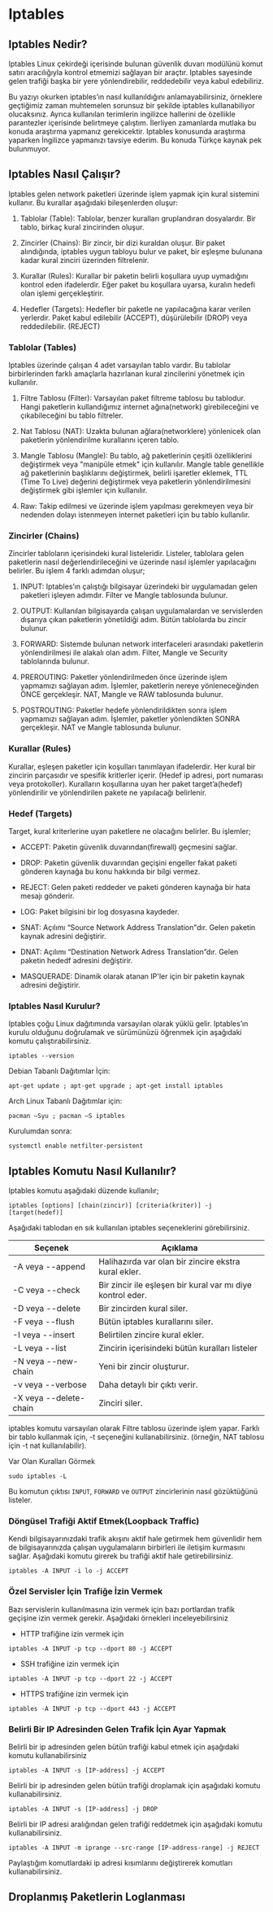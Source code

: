 # Iptables 

## Iptables Nedir? 

Iptables Linux çekirdeği içerisinde bulunan güvenlik duvarı modülünü komut satırı aracılığıyla kontrol etmemizi sağlayan bir araçtır. Iptables sayesinde gelen trafiği başka bir yere yönlendirebilir, reddedebilir veya kabul edebiliriz.  

Bu yazıyı okurken iptables’ın nasıl kullanıldığını anlamayabilirsiniz, örneklere geçtiğimiz zaman muhtemelen sorunsuz bir şekilde iptables kullanabiliyor olucaksınız. Ayrıca kullanılan terimlerin ingilizce hallerini de özellikle parantezler içerisinde belirtmeye çalıştım. İlerliyen zamanlarda mutlaka bu konuda araştırma yapmanız gerekicektir. Iptables konusunda araştırma yaparken İngilizce yapmanızı tavsiye ederim. Bu konuda Türkçe kaynak pek bulunmuyor. 

## Iptables Nasıl Çalışır? 

Iptables gelen network paketleri üzerinde işlem yapmak için kural sistemini kullanır. Bu kurallar aşağıdaki bileşenlerden oluşur: 

1. Tablolar (Table): Tablolar, benzer kuralları gruplandıran dosyalardır. Bir tablo, birkaç kural zincirinden oluşur. 

2. Zincirler (Chains): Bir zincir, bir dizi kuraldan oluşur. Bir paket alındığında, iptables uygun tabloyu bulur ve paket, bir eşleşme bulunana kadar kural zinciri üzerinden filtrelenir. 

3. Kurallar (Rules): Kurallar bir paketin belirli koşullara uyup uymadığını kontrol eden ifadelerdir. Eğer paket bu koşullara uyarsa, kuralın hedefi olan işlemi gerçekleştirir.

4. Hedefler (Targets): Hedefler bir paketle ne yapılacağına karar verilen yerlerdir. Paket kabul edilebilir (ACCEPT), düşürülebilir (DROP) veya reddedilebilir. (REJECT) 

### Tablolar (Tables) 

Iptables üzerinde çalışan 4 adet varsayılan tablo vardır. Bu tablolar birbirlerinden farklı amaçlarla hazırlanan kural zincilerini yönetmek için kullanılır. 

1. Filtre Tablosu (Filter): Varsayılan paket filtreme tablosu bu tablodur. Hangi paketlerin kullandığımız internet ağına(network) girebileceğini ve çıkabileceğini bu tablo filtreler. 

2. Nat Tablosu (NAT): Uzakta bulunan ağlara(networklere) yönlenicek olan paketlerin yönlendirilme kurallarını içeren tablo. 

3. Mangle Tablosu (Mangle): Bu tablo, ağ paketlerinin çeşitli özelliklerini değiştirmek veya "manipüle etmek" için kullanılır. Mangle table genellikle ağ paketlerinin başlıklarını değiştirmek, belirli işaretler eklemek, TTL (Time To Live) değerini değiştirmek veya paketlerin yönlendirilmesini değiştirmek gibi işlemler için kullanılır. 

4. Raw: Takip edilmesi ve üzerinde işlem yapılması gerekmeyen veya bir nedenden dolayı istenmeyen internet paketleri için bu tablo kullanılır. 

### Zincirler (Chains) 

Zincirler tabloların içerisindeki kural listeleridir. Listeler, tablolara gelen paketlerin nasıl değerlendirileceğini ve üzerinde nasıl işlemler yapılacağını belirler. Bu işlem 4 farklı adımdan oluşur; 

1. INPUT: Iptables’ın çalıştığı bilgisayar üzerindeki bir uygulamadan gelen paketleri işleyen adımdır. Filter ve Mangle tablosunda bulunur. 

2. OUTPUT: Kullanılan bilgisayarda çalışan uygulamalardan ve servislerden dışarıya çıkan paketlerin yönetildiği adım. Bütün tablolarda bu zincir bulunur. 

3. FORWARD: Sistemde bulunan network interfaceleri arasındaki paketlerin yönlendirilmesi ile alakalı olan adım. Filter, Mangle ve Security tablolarında bulunur. 

4. PREROUTING: Paketler yönlendirilmeden önce üzerinde işlem yapmamızı sağlayan adım. İşlemler, paketlerin nereye yönleneceğinden ÖNCE gerçekleşir. NAT, Mangle ve RAW tablosunda bulunur. 

5. POSTROUTING: Paketler hedefe yönlendirildikten sonra işlem yapmamızı sağlayan adım. İşlemler, paketler yönlendikten SONRA gerçekleşir. NAT ve Mangle tablosunda bulunur. 

### Kurallar (Rules) 

Kurallar, eşleşen paketler için koşulları tanımlayan ifadelerdir. Her kural bir zincirin parçasıdır ve spesifik kritlerler içerir. (Hedef ip adresi, port numarası veya protokoller). Kuralların koşullarına uyan her paket target’a(hedef) yönlendirilir ve yönlendirilen pakete ne yapılacağı belirlenir. 

### Hedef (Targets) 

Target, kural kriterlerine uyan paketlere ne olacağını belirler. Bu işlemler; 

- ACCEPT: Paketin güvenlik duvarından(firewall) geçmesini sağlar. 

- DROP: Paketin güvenlik duvarından geçişini engeller fakat paketi gönderen kaynağa bu konu hakkında bir bilgi vermez. 

- REJECT:  Gelen paketi reddeder ve paketi gönderen kaynağa bir hata mesajı gönderir. 

- LOG: Paket bilgisini bir log dosyasına kaydeder. 

- SNAT: Açılımı “Source Network Address Translation"dır. Gelen paketin kaynak adresini değiştirir. 

- DNAT: Açılımı “Destination Network Adress Translation”dır. Gelen paketin hededf adresini değiştirir. 

- MASQUERADE: Dinamik olarak atanan IP'ler için bir paketin kaynak adresini değiştirir. 

### Iptables Nasıl Kurulur? 

Iptables çoğu Linux dağıtımında varsayılan olarak yüklü gelir. Iptables’ın kurulu olduğunu doğrulamak ve sürümünüzü öğrenmek için aşağıdaki komutu çalıştırabilirsiniz. 

```
iptables --version 
``` 

Debian Tabanlı Dağıtımlar İçin: 
```
apt-get update ; apt-get upgrade ; apt-get install iptables
```

Arch Linux Tabanlı Dağıtımlar için: 
```
pacman –Syu ; pacman –S iptables 
```
Kurulumdan sonra:
```
systemctl enable netfilter-persistent 
```
 

## Iptables Komutu Nasıl Kullanılır? 

Iptables komutu aşağıdaki düzende kullanılır; 

```
iptables [options] [chain(zincir)] [criteria(kriter)] -j [target(hedef)] 
```

Aşağıdaki tablodan en sık kullanılan iptables seçeneklerini görebilirsiniz. 
 
 | Seçenek         | Açıklama                                                |
|-----------------|---------------------------------------------------------|
| -A veya --append | Halihazırda var olan bir zincire ekstra kural ekler.    |
| -C veya --check | Bir zincir ile eşleşen bir kural var mı diye kontrol eder.|
| -D veya --delete| Bir zincirden kural siler.                               |
| -F veya --flush | Bütün iptables kurallarını siler.                        |
| -I veya --insert| Belirtilen zincire kural ekler.                          |
| -L veya --list  | Zincirin içerisindeki bütün kuralları listeler           |
| -N veya --new-chain | Yeni bir zincir oluşturur.                          |
| -v veya --verbose | Daha detaylı bir çıktı verir.                          |
| -X veya --delete-chain | Zinciri siler.                                    |

iptables komutu varsayılan olarak Filtre tablosu üzerinde işlem yapar. Farklı bir tablo kullanmak için, -t seçeneğini kullanabilirsiniz. (örneğin, NAT tablosu için -t nat kullanılabilir). 

Var Olan Kuralları Görmek 

```
sudo iptables -L 
```
 
Bu komutun çıktısı ```INPUT```, ```FORWARD``` ve ```OUTPUT``` zincirlerinin nasıl gözüktüğünü listeler. 

### Döngüsel Trafiği Aktif Etmek(Loopback Traffic) 

Kendi bilgisayarınızdaki trafik akışını aktif hale getirmek hem güvenlidir hem de bilgisayarınızda çalışan uygulamaların birbirleri ile iletişim kurmasını sağlar. Aşağıdaki komutu girerek bu trafiği aktif hale getirebilirsiniz. 

```
iptables -A INPUT -i lo -j ACCEPT 
```

### Özel Servisler İçin Trafiğe İzin Vermek 

Bazı servislerin kullanılmasına izin vermek için bazı portlardan trafik geçişine izin vermek gerekir. Aşağıdaki örnekleri inceleyebilirsiniz 

- HTTP trafiğine izin vermek için 
```
iptables -A INPUT -p tcp --dport 80 -j ACCEPT 
```
- SSH trafiğine izin vermek için 
```
iptables -A INPUT -p tcp --dport 22 -j ACCEPT 
```
- HTTPS trafiğine izin vermek için 
```
iptables -A INPUT -p tcp --dport 443 -j ACCEPT 
```

### Belirli Bir IP Adresinden Gelen Trafik İçin Ayar Yapmak 

Belirli bir ip adresinden gelen bütün trafiği kabul etmek için aşağıdaki komutu kullanabilirsiniz 
```
iptables -A INPUT -s [IP-address] -j ACCEPT 
```

Belirli bir ip adresinden gelen bütün trafiği droplamak için aşağıdaki komutu kullanabilirsiniz. 
```
iptables -A INPUT -s [IP-address] -j DROP 
```
Belirli bir IP adresi aralığından gelen trafiği reddetmek için aşağıdaki komutu kullanabilirsiniz. 
```
iptables -A INPUT -m iprange --src-range [IP-address-range] -j REJECT 
```
Paylaştığım komutlardaki ip adresi kısımlarını değiştirerek komutları kullanabilirsiniz. 

## Droplanmış Paketlerin Loglanması